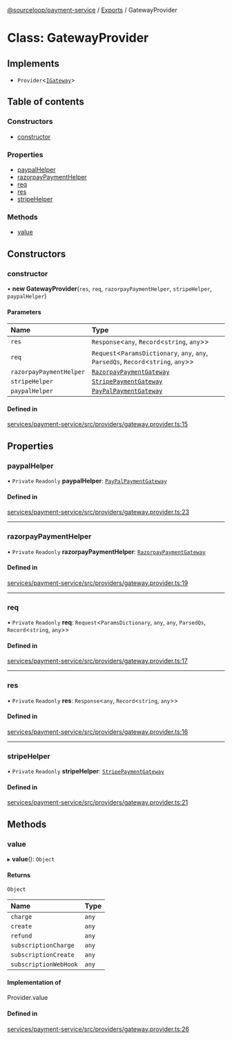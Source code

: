[@sourceloop/payment-service](../README.md) / [Exports](../modules.md) / GatewayProvider

# Class: GatewayProvider

## Implements

- `Provider`<[`IGateway`](../interfaces/IGateway.md)\>

## Table of contents

### Constructors

- [constructor](GatewayProvider.md#constructor)

### Properties

- [paypalHelper](GatewayProvider.md#paypalhelper)
- [razorpayPaymentHelper](GatewayProvider.md#razorpaypaymenthelper)
- [req](GatewayProvider.md#req)
- [res](GatewayProvider.md#res)
- [stripeHelper](GatewayProvider.md#stripehelper)

### Methods

- [value](GatewayProvider.md#value)

## Constructors

### constructor

• **new GatewayProvider**(`res`, `req`, `razorpayPaymentHelper`, `stripeHelper`, `paypalHelper`)

#### Parameters

| Name | Type |
| :------ | :------ |
| `res` | `Response`<`any`, `Record`<`string`, `any`\>\> |
| `req` | `Request`<`ParamsDictionary`, `any`, `any`, `ParsedQs`, `Record`<`string`, `any`\>\> |
| `razorpayPaymentHelper` | [`RazorpayPaymentGateway`](../interfaces/RazorpayPaymentGateway.md) |
| `stripeHelper` | [`StripePaymentGateway`](../interfaces/StripePaymentGateway.md) |
| `paypalHelper` | [`PayPalPaymentGateway`](../interfaces/PayPalPaymentGateway.md) |

#### Defined in

[services/payment-service/src/providers/gateway.provider.ts:15](https://github.com/sourcefuse/loopback4-microservice-catalog/blob/93a7f917/services/payment-service/src/providers/gateway.provider.ts#L15)

## Properties

### paypalHelper

• `Private` `Readonly` **paypalHelper**: [`PayPalPaymentGateway`](../interfaces/PayPalPaymentGateway.md)

#### Defined in

[services/payment-service/src/providers/gateway.provider.ts:23](https://github.com/sourcefuse/loopback4-microservice-catalog/blob/93a7f917/services/payment-service/src/providers/gateway.provider.ts#L23)

___

### razorpayPaymentHelper

• `Private` `Readonly` **razorpayPaymentHelper**: [`RazorpayPaymentGateway`](../interfaces/RazorpayPaymentGateway.md)

#### Defined in

[services/payment-service/src/providers/gateway.provider.ts:19](https://github.com/sourcefuse/loopback4-microservice-catalog/blob/93a7f917/services/payment-service/src/providers/gateway.provider.ts#L19)

___

### req

• `Private` `Readonly` **req**: `Request`<`ParamsDictionary`, `any`, `any`, `ParsedQs`, `Record`<`string`, `any`\>\>

#### Defined in

[services/payment-service/src/providers/gateway.provider.ts:17](https://github.com/sourcefuse/loopback4-microservice-catalog/blob/93a7f917/services/payment-service/src/providers/gateway.provider.ts#L17)

___

### res

• `Private` `Readonly` **res**: `Response`<`any`, `Record`<`string`, `any`\>\>

#### Defined in

[services/payment-service/src/providers/gateway.provider.ts:16](https://github.com/sourcefuse/loopback4-microservice-catalog/blob/93a7f917/services/payment-service/src/providers/gateway.provider.ts#L16)

___

### stripeHelper

• `Private` `Readonly` **stripeHelper**: [`StripePaymentGateway`](../interfaces/StripePaymentGateway.md)

#### Defined in

[services/payment-service/src/providers/gateway.provider.ts:21](https://github.com/sourcefuse/loopback4-microservice-catalog/blob/93a7f917/services/payment-service/src/providers/gateway.provider.ts#L21)

## Methods

### value

▸ **value**(): `Object`

#### Returns

`Object`

| Name | Type |
| :------ | :------ |
| `charge` | `any` |
| `create` | `any` |
| `refund` | `any` |
| `subscriptionCharge` | `any` |
| `subscriptionCreate` | `any` |
| `subscriptionWebHook` | `any` |

#### Implementation of

Provider.value

#### Defined in

[services/payment-service/src/providers/gateway.provider.ts:26](https://github.com/sourcefuse/loopback4-microservice-catalog/blob/93a7f917/services/payment-service/src/providers/gateway.provider.ts#L26)
